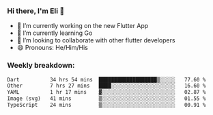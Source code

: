 ### Hi there, I'm Eli 👋
- 🔭 I’m currently working on the new Flutter App
- 🌱 I’m currently learning Go
- 🦄 I’m looking to collaborate with other flutter developers
- 😄 Pronouns: He/Him/His

### Weekly breakdown:
<!--START_SECTION:waka-->

```txt
Dart          34 hrs 54 mins  ███████████████████▒░░░░░   77.60 %
Other         7 hrs 27 mins   ████░░░░░░░░░░░░░░░░░░░░░   16.60 %
YAML          1 hr 17 mins    ▓░░░░░░░░░░░░░░░░░░░░░░░░   02.87 %
Image (svg)   41 mins         ▒░░░░░░░░░░░░░░░░░░░░░░░░   01.55 %
TypeScript    24 mins         ▒░░░░░░░░░░░░░░░░░░░░░░░░   00.91 %
```

<!--END_SECTION:waka-->
